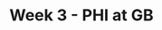 ---
layout: game
title: Week 3 - PHI at GB
season: 2000
game_id: 2000_03_PHI_GB
away_team: PHI
home_team: GB
---